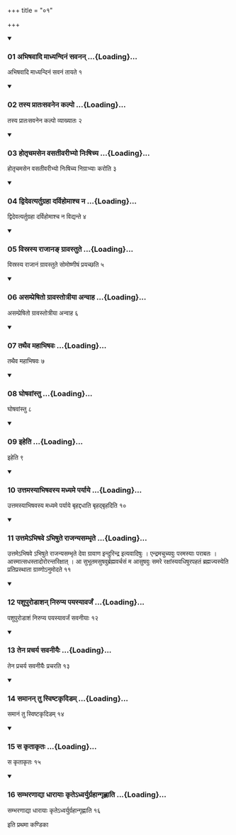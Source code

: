 +++
title = "०१"

+++

<div class="js_include" includetitle="true" newlevelforh1="3" unfilled="" url="/vedAH_yajuH/taittirIyam/sUtram/ApastambaH/shrautam/vishvAsa-prastutiH/13/01/01_abhiShavAdi_mAdhyandinaM_savanan.md">
<details open><summary><h3>01 अभिषवादि माध्यन्दिनं सवनन् ...{Loading}...</h3></summary>

अभिषवादि माध्यन्दिनं सवनं तायते १
</details>
</div>


<div class="js_include" includetitle="true" newlevelforh1="3" unfilled="" url="/vedAH_yajuH/taittirIyam/sUtram/ApastambaH/shrautam/vishvAsa-prastutiH/13/01/02_tasya_prAtaHsavanena_kalpo.md">
<details open><summary><h3>02 तस्य प्रातःसवनेन कल्पो ...{Loading}...</h3></summary>

तस्य प्रातःसवनेन कल्पो व्याख्यातः २
</details>
</div>


<div class="js_include" includetitle="true" newlevelforh1="3" unfilled="" url="/vedAH_yajuH/taittirIyam/sUtram/ApastambaH/shrautam/vishvAsa-prastutiH/13/01/03_hotRchamasena_vasatIvarIbhyo_niHShichya.md">
<details open><summary><h3>03 होतृचमसेन वसतीवरीभ्यो निःषिच्य ...{Loading}...</h3></summary>

होतृचमसेन वसतीवरीभ्यो निःषिच्य निग्राभ्याः करोति ३
</details>
</div>


<div class="js_include" includetitle="true" newlevelforh1="3" unfilled="" url="/vedAH_yajuH/taittirIyam/sUtram/ApastambaH/shrautam/vishvAsa-prastutiH/13/01/04_dvidevatyartugrahA_darvihomAshcha_na.md">
<details open><summary><h3>04 द्विदेवत्यर्तुग्रहा दर्विहोमाश्च न ...{Loading}...</h3></summary>

द्विदेवत्यर्तुग्रहा दर्विहोमाश्च न विद्यन्ते ४
</details>
</div>


<div class="js_include" includetitle="true" newlevelforh1="3" unfilled="" url="/vedAH_yajuH/taittirIyam/sUtram/ApastambaH/shrautam/vishvAsa-prastutiH/13/01/05_visrasya_rAjAna~N_grAvastute.md">
<details open><summary><h3>05 विस्रस्य राजानङ् ग्रावस्तुते ...{Loading}...</h3></summary>

विस्रस्य राजानं ग्रावस्तुते सोमोष्णीषं प्रयच्छति ५
</details>
</div>


<div class="js_include" includetitle="true" newlevelforh1="3" unfilled="" url="/vedAH_yajuH/taittirIyam/sUtram/ApastambaH/shrautam/vishvAsa-prastutiH/13/01/06_asampreShito_grAvastotrIyA_anvAha.md">
<details open><summary><h3>06 असम्प्रेषितो ग्रावस्तोत्रीया अन्वाह ...{Loading}...</h3></summary>

असम्प्रेषितो ग्रावस्तोत्रीया अन्वाह ६
</details>
</div>


<div class="js_include" includetitle="true" newlevelforh1="3" unfilled="" url="/vedAH_yajuH/taittirIyam/sUtram/ApastambaH/shrautam/vishvAsa-prastutiH/13/01/07_tathaiva_mahAbhiShavaH.md">
<details open><summary><h3>07 तथैव महाभिषवः ...{Loading}...</h3></summary>

तथैव महाभिषवः ७
</details>
</div>


<div class="js_include" includetitle="true" newlevelforh1="3" unfilled="" url="/vedAH_yajuH/taittirIyam/sUtram/ApastambaH/shrautam/vishvAsa-prastutiH/13/01/08_ghoShavAMstu.md">
<details open><summary><h3>08 घोषवांस्तु ...{Loading}...</h3></summary>

घोषवांस्तु ८
</details>
</div>



<div class="js_include" includetitle="true" newlevelforh1="3" unfilled="" url="/vedAH_yajuH/taittirIyam/sUtram/ApastambaH/shrautam/vishvAsa-prastutiH/13/01/09_iheti.md">
<details open><summary><h3>09 इहेति ...{Loading}...</h3></summary>

इहेति ९
</details>
</div>


<div class="js_include" includetitle="true" newlevelforh1="3" unfilled="" url="/vedAH_yajuH/taittirIyam/sUtram/ApastambaH/shrautam/vishvAsa-prastutiH/13/01/10_uttamasyAbhiShavasya_madhyame_paryAye.md">
<details open><summary><h3>10 उत्तमस्याभिषवस्य मध्यमे पर्याये ...{Loading}...</h3></summary>

उत्तमस्याभिषवस्य मध्यमे पर्याये बृहद्दधाति बृहद्बृहदिति १०
</details>
</div>


<div class="js_include" includetitle="true" newlevelforh1="3" unfilled="" url="/vedAH_yajuH/taittirIyam/sUtram/ApastambaH/shrautam/vishvAsa-prastutiH/13/01/11_uttame-bhiShave.abhiShute_rAjanyasambhRte.md">
<details open><summary><h3>11 उत्तमेऽभिषवे ऽभिषुते राजन्यसम्भृते ...{Loading}...</h3></summary>

उत्तमेऽभिषवे ऽभिषुते राजन्यसम्भृते देवा ग्रावाण इन्दुरिन्द्र इत्यवादिषुः । एन्द्रमचुच्यवुः परमस्याः पराबतः । आस्मात्सधस्तादोरोरन्तरिक्षात् । आ सुभूतमसुषवुर्ब्रह्मवर्चसं म आसुषवुः समरे रक्षांस्यवधिषुरपहतं ब्रह्मज्यस्येति प्रतिप्रस्थाता ग्राव्णोऽनुमोदते ११
</details>
</div>


<div class="js_include" includetitle="true" newlevelforh1="3" unfilled="" url="/vedAH_yajuH/taittirIyam/sUtram/ApastambaH/shrautam/vishvAsa-prastutiH/13/01/12_pashupuroDAshan_nirupya_payasyAvarjaM.md">
<details open><summary><h3>12 पशुपुरोडाशन् निरुप्य पयस्यावर्जं ...{Loading}...</h3></summary>

पशुपुरोडाशं निरुप्य पयस्यावर्जं सवनीयाः १२
</details>
</div>


<div class="js_include" includetitle="true" newlevelforh1="3" unfilled="" url="/vedAH_yajuH/taittirIyam/sUtram/ApastambaH/shrautam/vishvAsa-prastutiH/13/01/13_tena_pracharya_savanIyaiH.md">
<details open><summary><h3>13 तेन प्रचर्य सवनीयैः ...{Loading}...</h3></summary>

तेन प्रचर्य सवनीयैः प्रचरति १३
</details>
</div>


<div class="js_include" includetitle="true" newlevelforh1="3" unfilled="" url="/vedAH_yajuH/taittirIyam/sUtram/ApastambaH/shrautam/vishvAsa-prastutiH/13/01/14_samAnan_tu_sviShTakRdiDam.md">
<details open><summary><h3>14 समानन् तु स्विष्टकृदिडम् ...{Loading}...</h3></summary>

समानं तु स्विष्टकृदिडम् १४
</details>
</div>


<div class="js_include" includetitle="true" newlevelforh1="3" unfilled="" url="/vedAH_yajuH/taittirIyam/sUtram/ApastambaH/shrautam/vishvAsa-prastutiH/13/01/15_sa_kRtAkRtaH.md">
<details open><summary><h3>15 स कृताकृतः ...{Loading}...</h3></summary>

स कृताकृतः १५
</details>
</div>


<div class="js_include" includetitle="true" newlevelforh1="3" unfilled="" url="/vedAH_yajuH/taittirIyam/sUtram/ApastambaH/shrautam/vishvAsa-prastutiH/13/01/16_sambharaNAdyA_dhArAyAH_kRte-dhvaryurgrahAngRhNAti.md">
<details open><summary><h3>16 सम्भरणाद्या धारायाः कृतेऽध्वर्युर्ग्रहान्गृह्णाति ...{Loading}...</h3></summary>

सम्भरणाद्या धारायाः कृतेऽध्वर्युर्ग्रहान्गृह्णाति १६
</details>
</div>



  
इति प्रथमा कण्डिका 
